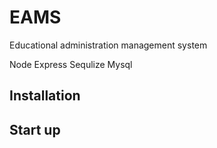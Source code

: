 # EAMS

Educational administration management system

Node Express Sequlize Mysql
## Installation

## Start up


